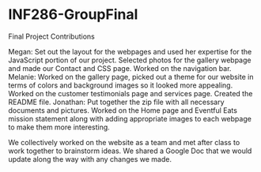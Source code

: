 # INF286-GroupFinal

Final Project Contributions

Megan: Set out the layout for the webpages and used her expertise for the JavaScript portion of our project. Selected photos for the gallery webpage and made our Contact and CSS page. Worked on the navigation bar.
Melanie: Worked on the gallery page, picked out a theme for our website in terms of colors and background images so it looked more appealing. Worked on the customer testimonials page and services page. Created the README file.
Jonathan: Put together the zip file with all necessary documents and pictures. Worked on the Home page and Eventful Eats mission statement along with adding appropriate images to each webpage to make them more interesting.

We collectively worked on the website as a team and met after class to work together to brainstorm ideas. We shared a Google Doc that we would update along the way with any changes we made.

